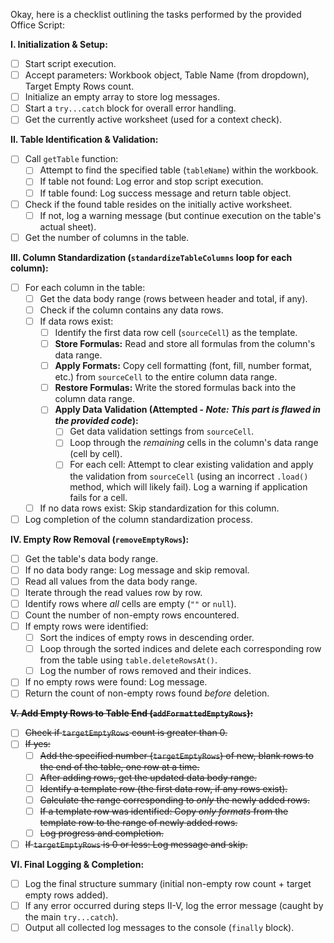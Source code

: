 Okay, here is a checklist outlining the tasks performed by the provided Office Script:

**I. Initialization & Setup:**

- [ ] Start script execution.
- [ ] Accept parameters: Workbook object, Table Name (from dropdown), Target Empty Rows count.
- [ ] Initialize an empty array to store log messages.
- [ ] Start a `try...catch` block for overall error handling.
- [ ] Get the currently active worksheet (used for a context check).

**II. Table Identification & Validation:**

- [ ] Call `getTable` function:
    - [ ] Attempt to find the specified table (`tableName`) within the workbook.
    - [ ] If table not found: Log error and stop script execution.
    - [ ] If table found: Log success message and return table object.
- [ ] Check if the found table resides on the initially active worksheet.
    - [ ] If not, log a warning message (but continue execution on the table's actual sheet).
- [ ] Get the number of columns in the table.

**III. Column Standardization (`standardizeTableColumns` loop for each column):**

- [ ] For each column in the table:
    - [ ] Get the data body range (rows between header and total, if any).
    - [ ] Check if the column contains any data rows.
    - [ ] If data rows exist:
        - [ ] Identify the first data row cell (`sourceCell`) as the template.
        - [ ] **Store Formulas:** Read and store all formulas from the column's data range.
        - [ ] **Apply Formats:** Copy cell formatting (font, fill, number format, etc.) from `sourceCell` to the entire column data range.
        - [ ] **Restore Formulas:** Write the stored formulas back into the column data range.
        - [ ] **Apply Data Validation (Attempted - _Note: This part is flawed in the provided code_):**
            - [ ] Get data validation settings from `sourceCell`.
            - [ ] Loop through the _remaining_ cells in the column's data range (cell by cell).
            - [ ] For each cell: Attempt to clear existing validation and apply the validation from `sourceCell` (using an incorrect `.load()` method, which will likely fail). Log a warning if application fails for a cell.
    - [ ] If no data rows exist: Skip standardization for this column.
- [ ] Log completion of the column standardization process.

**IV. Empty Row Removal (`removeEmptyRows`):**

- [ ] Get the table's data body range.
- [ ] If no data body range: Log message and skip removal.
- [ ] Read all values from the data body range.
- [ ] Iterate through the read values row by row.
- [ ] Identify rows where _all_ cells are empty (`""` or `null`).
- [ ] Count the number of non-empty rows encountered.
- [ ] If empty rows were identified:
    - [ ] Sort the indices of empty rows in descending order.
    - [ ] Loop through the sorted indices and delete each corresponding row from the table using `table.deleteRowsAt()`.
    - [ ] Log the number of rows removed and their indices.
- [ ] If no empty rows were found: Log message.
- [ ] Return the count of non-empty rows found _before_ deletion.

~~**V. Add Empty Rows to Table End (`addFormattedEmptyRows`):**~~

- [ ] ~~Check if `targetEmptyRows` count is greater than 0.~~
- [ ] ~~If yes:~~
    - [ ] ~~Add the specified number (`targetEmptyRows`) of new, blank rows to the end of the table, one row at a time.~~
    - [ ] ~~After adding rows, get the updated data body range.~~
    - [ ] ~~Identify a template row (the first data row, if any rows exist).~~
    - [ ] ~~Calculate the range corresponding to _only_ the newly added rows.~~
    - [ ] ~~If a template row was identified: Copy _only formats_ from the template row to the range of newly added rows.~~
    - [ ] ~~Log progress and completion.~~
- [ ] ~~If `targetEmptyRows` is 0 or less: Log message and skip.~~

**VI. Final Logging & Completion:**

- [ ] Log the final structure summary (initial non-empty row count + target empty rows added).
- [ ] If any error occurred during steps II-V, log the error message (caught by the main `try...catch`).
- [ ] Output all collected log messages to the console (`finally` block).